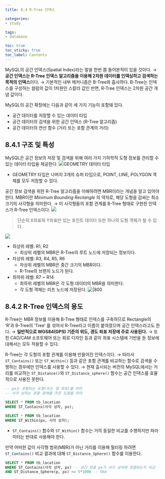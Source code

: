 ```yaml
---
title: 8.4 R-Tree 인덱스

categories:
- study

tags:
- database

toc: true
toc_sticky: true
toc_label: Contents
---
```


MySQL의 공간 인덱스(Spatial Index)라는 말을 한번 쯤 들어본적이 있을 것이다. 
→ **공간 인덱스는 R-Tree 인덱스 알고리즘을 이용해 2차원 데이터를 인덱싱하고 검색하는 목적의 인덱스**이다.
→ 기본적인 내부 메커니즘은 B-Tree와 흡사하다. B-Tree는 인덱스를 구성하는 컬럼의 값이 1차원인 스칼라 값인 반면, R-Tree 인덱스는 2차원 공간 개념 값이다.

MySQL의 공간 확장에는 다음과 같이 세 가지 기능이 포함돼 있다.
- 공간 데이터를 저장할 수 있는 데이터 타입
- 공간 데이터의 검색을 위한 공간 인덱스 (R-Tree 알고리즘)
- 공간 데이터의 연산 함수 (거리 또는 포함 관계의 거리)    

## 8.4.1 구조 및 특성
MySQL은 공간 정보의 저장 및 검색을 위해 여러 가지 기하학적 도형 정보를 관리할 수 있는 데이터 타입을 제공한다.
![GEOMETRY 데이터 타입](https://i.imgur.com/VogMKI8.png)
- GEOMETRY 타입은 나머지 3개의 슈퍼 타입으로, POINT, LINE, POLYGON 객체를 모두 저장할 수 있다.

공간 정보 검색을 위한 R-Tree 알고리즘을 이해하려면 MBR이라는 개념을 알고 있어야 한다.
MBR이란 *Minimum Bounding Rectangle* 의 약자로, 해당 도형을 감싸는 최소 크기의 사각형을 의미한다.
→ 이 사각형들의 포함 관계를 B-Tree 형태로 구현한 인덱스가 R-Tree 인덱스이다.
![](https://i.imgur.com/IQrI2p1.png)
> 단순히 X좌표와 Y좌표만 있는 포인트 데이터 또한 하나의 도형 객체가 될 수 있다.

![](https://i.imgur.com/FNeSmXw.png)
- 최상위 레벨: R1, R2
	- 최상위 레벨의 MBR은 R-Tree의 루트 노드에 저장되는 정보이다.
- 차상위 레벨: R3, R4, R5, R6
	- 차상위 레벨의 MBR은 중간 크기의 MBR이다.
	- R-Tree의 브랜치 노드가 된다.
- 최하위 레벨: R7 ~ R14
	- 최하위 레벨의 MBR은 각 도형 데이터의 MBR을 의미한다.
	- 각 도형 객체는 리프 노드에 저장된다.
![|800](https://i.imgur.com/MD58aBi.png)

## 8.4.2 R-Tree 인덱스의 용도
R-Tree는 MBR 정보를 이용해 B-Tree 형태로 인덱스를 구축하므로 Rectangle의 ‘R’과 B-Tree의 ‘Tree’ 를 섞어서 R-Tree라고 이름이 붙여졌으며 공간 인덱스라고도 한다.
→ **일반적으로 WGS84(GPS) 기준의 위도, 경도 좌표 저장에 주로 사용된다.**
→ 또한 CAD/CAM 소프트웨어 또는 회로 디자인 등과 같이 좌표 시스템에 기반을 둔 정보에 대해서는 모두 적용할 수 있다.

R-Tree는 각 도형의 포함 관계를 이용해 만들어진 인덱스이다.
→ 따라서 `ST_Contains()` 또는 `ST_Within()` 등과 같은 포함 관계를 비교하는 함수로 검색을 수행하는 경우에만 인덱스를 사용할 수 있다.
→ 현재 출시되는 버전의 MySQL에서는 거리를 비교하는 `ST_Distance()`와 `ST_Distance_sphere()` 함수는 공간 인덱스를 효율적으로 사용진 못한다.
```sql
-- px는 포함되는 도형(또는 점 좌표)를 의미
-- 사각 상자는 포함 경계를 가진 도형을 의미

SELECT * FROM tb_location
WHERE ST_Contains(사각 상자, px);

SELECT * FROM tb_location
WHERE ST_Within(px, 사각 상자);
```
- `ST_Contains()` 함수와 `ST_Within()` 함수는 거의 동일한 비교를 수행하지만 파라미터는 반대로 사용해야 한다.

만약 어떠한 값이 사각형 범위(MBR)가 아닌 거리를 이용해 필터링 하려면 `ST_Contains()` 비교 결과에 대해 `ST_Distance_Sphere()` 함수를 이용한다.
```sql
SELECT * FROM tb_location
WHERE ST_Contains(사각 상자, px) -- 공간 좌표 px가 사각 상자에 포함되는지 비교
AND ST_Distance_Sphere(p, px) <= 5*1000 -- 5km
```


